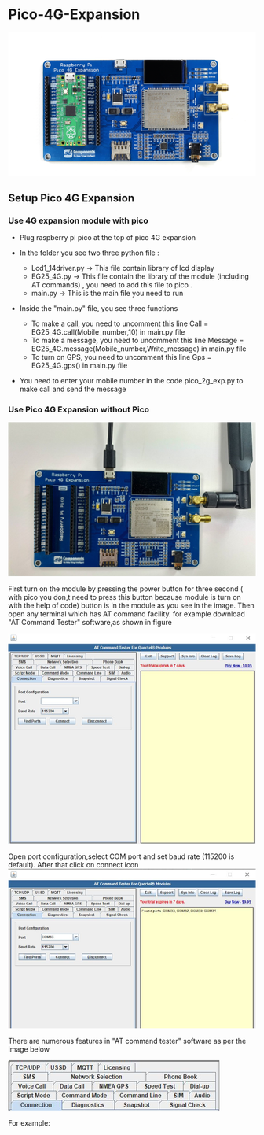 # Pico-4G-Expansion

<img src = "https://github.com/sbcshop/Pico-4G-Expansion/blob/main/image/img.png" />

## Setup Pico 4G Expansion
### Use 4G expansion module with pico 
   * Plug raspberry pi pico at the top of pico 4G expansion
   * In the folder you see two three python file :
     * Lcd1_14driver.py -> This file contain library of lcd display
     * EG25_4G.py -> This file contain the library of the module (including AT commands) , you need to add this file to pico .
     * main.py -> This is the main file you need to run
     
   * Inside the "main.py" file, you see three functions
     * To make a call, you need to uncomment this line Call = EG25_4G.call(Mobile_number,10) in main.py file
     * To make a message, you need to uncomment this line Message = EG25_4G.message(Mobile_number,Write_message) 
       in main.py file
     * To turn on GPS, you need to uncomment this line Gps = EG25_4G.gps() in main.py file
   * You need to enter your mobile number in the code pico_2g_exp.py to make call and send the message

### Use Pico 4G Expansion without Pico

   <img src = "https://github.com/sbcshop/Pico-4G-Expansion/blob/main/image/img1.jpg" />

   First turn on the module by pressing the power button for three second ( with pico you don,t need to press this button because module is turn on with the help of code) button    is in the module as you see in the image. Then open any terminal which has AT command facility.
   for example download "AT Command Tester" software,as shown in figure

   <img src = "https://github.com/sbcshop/Pico-4G-Expansion/blob/main/image/img3.jpg" />


   Open port configuration,select COM port and set baud rate (115200 is default). After that click on connect icon
   <img src = "https://github.com/sbcshop/Pico-4G-Expansion/blob/main/image/img4.JPG" />
   
   There are numerous features in "AT command tester" software as per the image below
   
   <img src = "https://github.com/sbcshop/Pico-4G-Expansion/blob/main/image/img_5.JPG" />
   
   For example:
     
   

    
    
  
